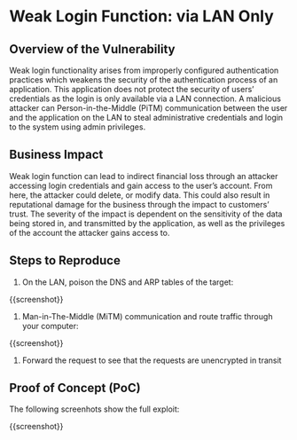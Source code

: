 # Weak Login Function: via LAN Only

## Overview of the Vulnerability

Weak login functionality arises from improperly configured authentication practices which weakens the security of the authentication process of an application. This application does not protect the security of users’ credentials as the login is only available via a LAN connection. A malicious attacker can Person-in-the-Middle (PiTM) communication between the user and the application on the LAN to steal administrative credentials and login to the system using admin privileges.

## Business Impact

Weak login function can lead to indirect financial loss through an attacker accessing login credentials and gain access to the user’s account. From here, the attacker could delete, or modify data. This could also result in reputational damage for the business through the impact to customers’ trust. The severity of the impact is dependent on the sensitivity of the data being stored in, and transmitted by the application, as well as the privileges of the account the attacker gains access to.

## Steps to Reproduce

1. On the LAN, poison the DNS and ARP tables of the target:

{{screenshot}}

1. Man-in-The-Middle (MiTM) communication and route traffic through your computer:

{{screenshot}}

1. Forward the request to see that the requests are unencrypted in transit

## Proof of Concept (PoC)

The following screenhots show the full exploit:

{{screenshot}}
